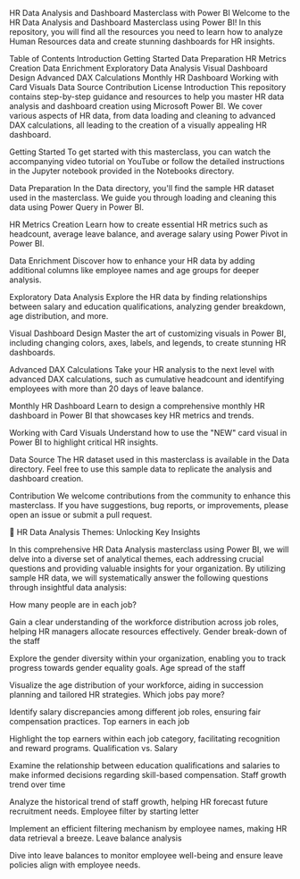 HR Data Analysis and Dashboard Masterclass with Power BI
Welcome to the HR Data Analysis and Dashboard Masterclass using Power BI! In this repository, you will find all the resources you need to learn how to analyze Human Resources data and create stunning dashboards for HR insights.

Table of Contents
Introduction
Getting Started
Data Preparation
HR Metrics Creation
Data Enrichment
Exploratory Data Analysis
Visual Dashboard Design
Advanced DAX Calculations
Monthly HR Dashboard
Working with Card Visuals
Data Source
Contribution
License
Introduction
This repository contains step-by-step guidance and resources to help you master HR data analysis and dashboard creation using Microsoft Power BI. We cover various aspects of HR data, from data loading and cleaning to advanced DAX calculations, all leading to the creation of a visually appealing HR dashboard.

Getting Started
To get started with this masterclass, you can watch the accompanying video tutorial on YouTube or follow the detailed instructions in the Jupyter notebook provided in the Notebooks directory.

Data Preparation
In the Data directory, you'll find the sample HR dataset used in the masterclass. We guide you through loading and cleaning this data using Power Query in Power BI.

HR Metrics Creation
Learn how to create essential HR metrics such as headcount, average leave balance, and average salary using Power Pivot in Power BI.

Data Enrichment
Discover how to enhance your HR data by adding additional columns like employee names and age groups for deeper analysis.

Exploratory Data Analysis
Explore the HR data by finding relationships between salary and education qualifications, analyzing gender breakdown, age distribution, and more.

Visual Dashboard Design
Master the art of customizing visuals in Power BI, including changing colors, axes, labels, and legends, to create stunning HR dashboards.

Advanced DAX Calculations
Take your HR analysis to the next level with advanced DAX calculations, such as cumulative headcount and identifying employees with more than 20 days of leave balance.

Monthly HR Dashboard
Learn to design a comprehensive monthly HR dashboard in Power BI that showcases key HR metrics and trends.

Working with Card Visuals
Understand how to use the "NEW" card visual in Power BI to highlight critical HR insights.

Data Source
The HR dataset used in this masterclass is available in the Data directory. Feel free to use this sample data to replicate the analysis and dashboard creation.

Contribution
We welcome contributions from the community to enhance this masterclass. If you have suggestions, bug reports, or improvements, please open an issue or submit a pull request.

📃 HR Data Analysis Themes: Unlocking Key Insights

In this comprehensive HR Data Analysis masterclass using Power BI, we will delve into a diverse set of analytical themes, each addressing crucial questions and providing valuable insights for your organization. By utilizing sample HR data, we will systematically answer the following questions through insightful data analysis:

How many people are in each job?

Gain a clear understanding of the workforce distribution across job roles, helping HR managers allocate resources effectively.
Gender break-down of the staff

Explore the gender diversity within your organization, enabling you to track progress towards gender equality goals.
Age spread of the staff

Visualize the age distribution of your workforce, aiding in succession planning and tailored HR strategies.
Which jobs pay more?

Identify salary discrepancies among different job roles, ensuring fair compensation practices.
Top earners in each job

Highlight the top earners within each job category, facilitating recognition and reward programs.
Qualification vs. Salary

Examine the relationship between education qualifications and salaries to make informed decisions regarding skill-based compensation.
Staff growth trend over time

Analyze the historical trend of staff growth, helping HR forecast future recruitment needs.
Employee filter by starting letter

Implement an efficient filtering mechanism by employee names, making HR data retrieval a breeze.
Leave balance analysis

Dive into leave balances to monitor employee well-being and ensure leave policies align with employee needs.
